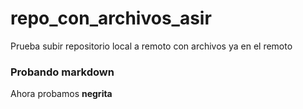 # repo_con_archivos_asir
Prueba subir repositorio local a remoto con archivos ya en el remoto

### Probando markdown

Ahora probamos **negrita**
